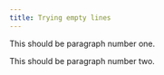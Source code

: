 ```yaml
---
title: Trying empty lines
---
```


This should be paragraph number one.

This should be paragraph number two.
